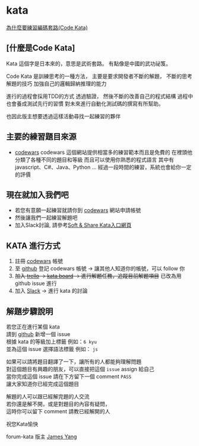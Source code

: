 # kata

[為什麼要練習編碼套路(Code Kata)](http://codingpy.com/article/why-do-code-katas/)

##  [什麼是Code Kata] 

Kata 這個字是日本來的，意思是武術套路。
有點像是中國的武功祕笈。

Code Kata 是訓練思考的一種方法，
主要是要求開發者不斷的解題，
不斷的思考解題的技巧
加強自己的邏輯歸納推理的能力

進行的過程會採用TDD的方式
透過驗證，
然後不斷的改善自己的程式結構
過程中也會養成測試先行的習慣
對未來進行自動化測試碼的撰寫有所幫助。

也因此版主想要透過這樣活動尋找一起練習的夥伴

## 主要的練習題目來源
* [codewars](http://www.codewars.com/)
codewars 這個網站提供相當多的練習範本而且是免費的
在裡頭他分類了各種不同的題目和等級
而且可以使用你熟悉的程式語言
其中有 javascript、C#、Java、Python ...
經過一段時間的練習，系統也會給你一定的評價

## 現在就加入我們吧
* 若您有意願一起練習就請你到 [codewars](http://www.codewars.com/r/B9BpoA) 網站申請帳號
* 然後讓我們一起練習解題吧
* 加入Slack討論, 請參考[Soft & Share Kata入口網頁](https://softnshare.wordpress.com/slack/kata/)

## KATA 進行方式

1. 註冊 [codewars](http://www.codewars.com/r/B9BpoA) 帳號
2. 至 [github](https://github.com/softnshare/kata/issues/5) 登記 codewars 帳號 -> 讓其他人知道你的帳號，可以 follow 你
3. ~~加入 [trello](https://trello.com/invite/b/F7OzGcP5/e743af00810b98997679a5c495360d23/soft-share-forum-kata) -> [kata board](https://trello.com/b/F7OzGcP5) -> 進行解題任務，追蹤目前解題項目~~ 已改為用 github issue 進行
4. 加入 [Slack](https://softnshare.slack.com/archives/forum-kata) -> 進行 kata 的討論

## 解題步驟說明

若您正在進行某個 kata  
請到 [github](https://github.com/softnshare/kata/issues) 新增一個 issue  
根據 kata 的等級加上標籤 例如：`6 kyu`  
並為這個 issue 選擇語法標籤 例如： `js`  

如果可以請將題目翻譯了一下，讓所有的人都能夠理解問題  
對這個題目有興趣的朋友，可以直接把這個 `issue` assign 給自己  
當你完成這個 issue 請在下方留下一個 comment `PASS`  
讓大家知道你已經完成這個題目  

解題的人可以跟已經解完題的人交流  
若你還是解不開，或是對題目的內容有疑問，  
這時你可以留下 comment 請教已經解開的人  

祝您Kata愉快

forum-kata 版主 [James Yang](https://github.com/jawayang) 
